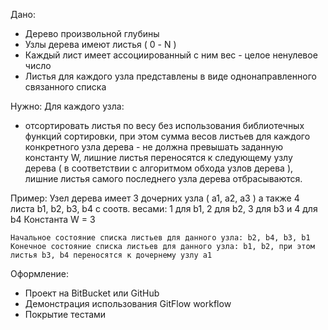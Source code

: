 Дано:
  - Дерево произвольной глубины
  - Узлы дерева имеют листья ( 0 - N )
  - Каждый лист имеет ассоциированный с ним вес - целое ненулевое число
  - Листья для каждого узла представлены в виде однонаправленного связанного списка

Нужно:
  Для каждого узла:
  - отсортировать листья по весу без использования библиотечных функций сортировки,
    при этом сумма весов листьев для каждого конкретного узла дерева - не должна превышать заданную константу W,
    лишние листья переносятся к следующему узлу дерева ( в соответствии с алгоритмом обхода узлов дерева ), лишние листья самого последнего
    узла дерева отбрасываются.

Пример:
    Узел дерева имеет 3 дочерних узла ( a1, a2, a3 ) а также 4 листа b1, b2, b3, b4 с соотв. весами: 1 для b1, 2 для b2, 3 для b3 и 4 для b4
    Константа W = 3

    Начальное состояние списка листьев для данного узла: b2, b4, b3, b1
    Конечное состояние списка листьев для данного узла: b1, b2, при этом листья b3, b4 переносятся к дочернему узлу a1

Оформление:
  - Проект на BitBucket или GitHub
  - Демонстрация использования GitFlow workflow
  - Покрытие тестами 

